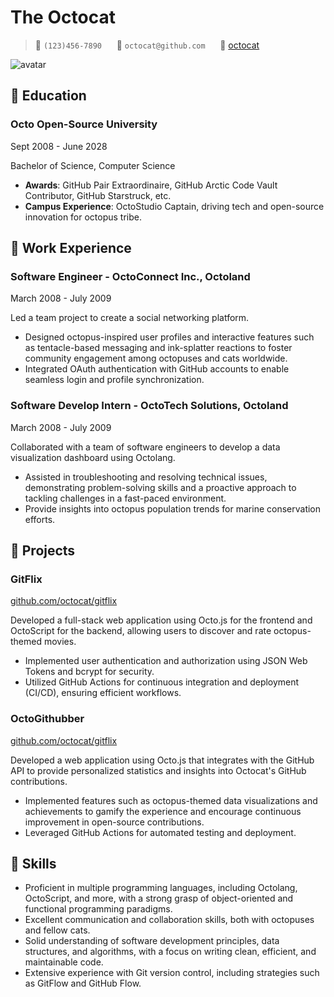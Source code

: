 # The Octocat

> <span alt="icon">&#xe60f;</span> `(123)456-7890`      <span alt="icon">&#xe7ca;</span> `octocat@github.com`      <span alt="icon">&#xe600;</span> [octocat](https://github.com/octocat)

<img alt="avatar" src="https://avatars.githubusercontent.com/u/583231?v=4">

##  Education

<div alt="entry-title">
    <h3>Octo Open-Source University</h3> 
    <p>Sept 2008 - June 2028</p>
</div>

Bachelor of Science, Computer Science

- **Awards**: GitHub Pair Extraordinaire, GitHub Arctic Code Vault Contributor, GitHub Starstruck, etc.
- **Campus Experience**: OctoStudio Captain, driving tech and open-source innovation for octopus tribe.

##  Work Experience

<div alt="entry-title">
    <h3>Software Engineer - OctoConnect Inc., Octoland</h3> 
    <p>March 2008 - July 2009</p>
</div>

Led a team project to create a social networking platform.

- Designed octopus-inspired user profiles and interactive features such as tentacle-based messaging and ink-splatter reactions to foster community engagement among octopuses and cats worldwide.
- Integrated OAuth authentication with GitHub accounts to enable seamless login and profile synchronization.

<div alt="entry-title">
    <h3>Software Develop Intern - OctoTech Solutions, Octoland</h3> 
    <p>March 2008 - July 2009</p>
</div>

Collaborated with a team of software engineers to develop a data visualization dashboard using Octolang.

- Assisted in troubleshooting and resolving technical issues, demonstrating problem-solving skills and a proactive approach to tackling challenges in a fast-paced environment.
- Provide insights into octopus population trends for marine conservation efforts.

##  Projects

<div alt="entry-title">
    <h3>GitFlix</h3>
    <a href="https://github.com/octocat/gitflix">github.com/octocat/gitflix</a>
</div>

Developed a full-stack web application using Octo.js for the frontend and OctoScript for the backend, allowing users to discover and rate octopus-themed movies.

- Implemented user authentication and authorization using JSON Web Tokens and bcrypt for security.
- Utilized GitHub Actions for continuous integration and deployment (CI/CD), ensuring efficient workflows.

<div alt="entry-title">
    <h3>OctoGithubber</h3> 
    <a href="https://github.com/octocat/gitflix">github.com/octocat/gitflix</a>
</div>

Developed a web application using Octo.js that integrates with the GitHub API to provide personalized statistics and insights into Octocat's GitHub contributions.

- Implemented features such as octopus-themed data visualizations and achievements to gamify the experience and encourage continuous improvement in open-source contributions.
- Leveraged GitHub Actions for automated testing and deployment.

##  Skills

- Proficient in multiple programming languages, including Octolang, OctoScript, and more, with a strong grasp of object-oriented and functional programming paradigms.
- Excellent communication and collaboration skills, both with octopuses and fellow cats.
- Solid understanding of software development principles, data structures, and algorithms, with a focus on writing clean, efficient, and maintainable code.
- Extensive experience with Git version control, including strategies such as GitFlow and GitHub Flow.